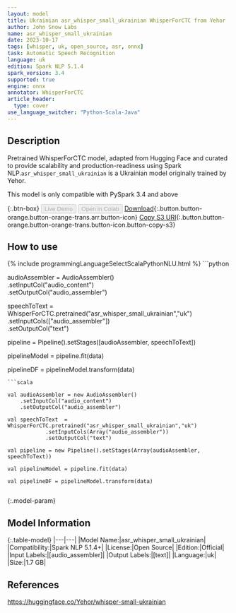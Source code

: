 ```yaml
---
layout: model
title: Ukrainian asr_whisper_small_ukrainian WhisperForCTC from Yehor
author: John Snow Labs
name: asr_whisper_small_ukrainian
date: 2023-10-17
tags: [whisper, uk, open_source, asr, onnx]
task: Automatic Speech Recognition
language: uk
edition: Spark NLP 5.1.4
spark_version: 3.4
supported: true
engine: onnx
annotator: WhisperForCTC
article_header:
  type: cover
use_language_switcher: "Python-Scala-Java"
---
```


## Description

Pretrained WhisperForCTC model, adapted from Hugging Face and curated to provide scalability and production-readiness using Spark NLP.`asr_whisper_small_ukrainian` is a Ukrainian model originally trained by Yehor.

This model is only compatible with PySpark 3.4 and above

{:.btn-box}
<button class="button button-orange" disabled>Live Demo</button>
<button class="button button-orange" disabled>Open in Colab</button>
[Download](https://s3.amazonaws.com/auxdata.johnsnowlabs.com/public/models/asr_whisper_small_ukrainian_uk_5.1.4_3.4_1697585753181.zip){:.button.button-orange.button-orange-trans.arr.button-icon}
[Copy S3 URI](s3://auxdata.johnsnowlabs.com/public/models/asr_whisper_small_ukrainian_uk_5.1.4_3.4_1697585753181.zip){:.button.button-orange.button-orange-trans.button-icon.button-copy-s3}

## How to use



<div class="tabs-box" markdown="1">
{% include programmingLanguageSelectScalaPythonNLU.html %}
```python

audioAssembler = AudioAssembler() \
    .setInputCol("audio_content") \
    .setOutputCol("audio_assembler")
    
    
speechToText  = WhisperForCTC.pretrained("asr_whisper_small_ukrainian","uk") \
            .setInputCols(["audio_assembler"]) \
            .setOutputCol("text")

pipeline = Pipeline().setStages([audioAssembler, speechToText])

pipelineModel = pipeline.fit(data)

pipelineDF = pipelineModel.transform(data)

```
```scala

val audioAssembler = new AudioAssembler() 
    .setInputCol("audio_content") 
    .setOutputCol("audio_assembler")
    
val speechToText  = WhisperForCTC.pretrained("asr_whisper_small_ukrainian","uk") 
            .setInputCols(Array("audio_assembler")) 
            .setOutputCol("text")

val pipeline = new Pipeline().setStages(Array(audioAssembler, speechToText))

val pipelineModel = pipeline.fit(data)

val pipelineDF = pipelineModel.transform(data)


```
</div>

{:.model-param}
## Model Information

{:.table-model}
|---|---|
|Model Name:|asr_whisper_small_ukrainian|
|Compatibility:|Spark NLP 5.1.4+|
|License:|Open Source|
|Edition:|Official|
|Input Labels:|[audio_assembler]|
|Output Labels:|[text]|
|Language:|uk|
|Size:|1.7 GB|

## References

https://huggingface.co/Yehor/whisper-small-ukrainian